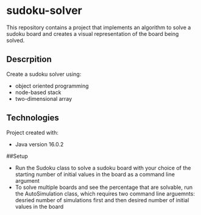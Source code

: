 # sudoku-solver

This repository contains a project that implements an algorithm to solve a sudoku board and creates a visual representation of the board being solved.

## Descrpition

Create a sudoku solver using:

- object oriented programming
- node-based stack
- two-dimensional array

## Technologies

Project created with:
* Java version 16.0.2

##Setup

- Run the Sudoku class to solve a sudoku board with your choice of the starting number of initial values in the board as a command line argument
- To solve multiple boards and see the percentage that are solvable, run the AutoSimulation class, which requires two command line arguemnts: desried number of simulations first and then desired number of initial values in the board
